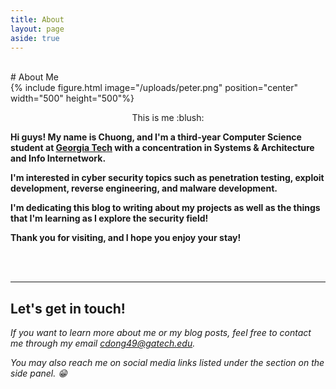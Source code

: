 ```yaml
---
title: About
layout: page
aside: true
---
```

<!-- Global site tag (gtag.js) - Google Analytics -->
<script async src="https://www.googletagmanager.com/gtag/js?id=UA-168923617-1"></script>
<script>
  window.dataLayer = window.dataLayer || [];
  function gtag(){dataLayer.push(arguments);}
  gtag('js', new Date());

  gtag('config', 'UA-168923617-1');
</script>

<br/>
# About Me
<br/>
{% include figure.html image="/uploads/peter.png" position="center" width="500" height="500"%}
<p style="text-align:center;">This is me :blush:</p>

**Hi guys! My name is Chuong, and I'm a third-year Computer Science student at [Georgia Tech](https://www.gatech.edu/ "Georgia Tech") with a concentration in Systems & Architecture and Info Internetwork.**

**I'm interested in cyber security topics such as penetration testing, exploit development, reverse engineering, and malware development.**

**I'm dedicating this blog to writing about my projects as well as the things that I'm learning as I explore the security field!**

**Thank you for visiting, and I hope you enjoy your stay!**

<br/><br/>

<hr>

## Let's get in touch!

*If you want to learn more about me or my blog posts, feel free to contact me through my email cdong49@gatech.edu.*

*You may also reach me on social media links listed under the section on the side panel. :grin:*

